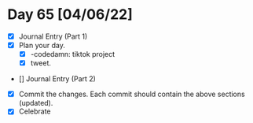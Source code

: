 # Day 65 [04/06/22]

- [x] Journal Entry (Part 1)
- [x] Plan your day.
  - [x] -codedamn: tiktok project
  - [x] tweet.
- [] Journal Entry (Part 2)
- [x] Commit the changes. Each commit should contain the above sections (updated).
- [x] Celebrate
<!-- [x] to tick -->
